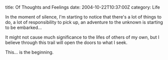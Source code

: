 title: Of Thoughts and Feelings
date: 2004-10-22T10:37:00Z
category: Life

In the moment of silence, I'm starting to notice that there's a lot of things to do, a lot of responsibility to pick up, an adventure to the unknown is starting to be embarked…

It might not cause much significance to the lifes of others of my own, but I believe through this trail will open the doors to what I seek.

This… is the beginning.
